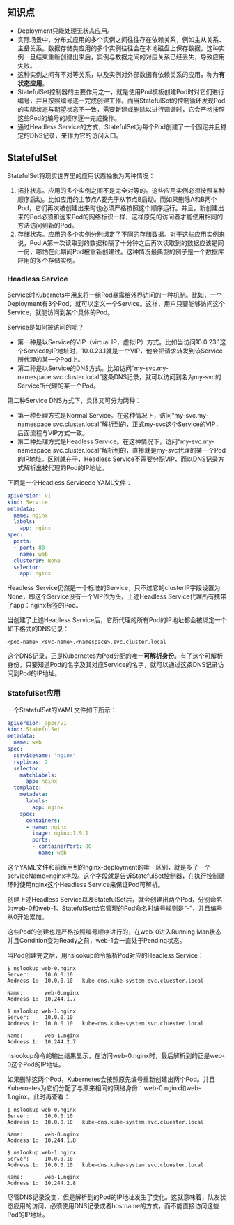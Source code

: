 ## **知识点**
- Deployment只能处理无状态应用。
- 实际场景中，分布式应用的多个实例之间往往存在依赖关系，例如主从关系、主备关系。数据存储类应用的多个实例往往会在本地磁盘上保存数据，这种实例一旦结束重新创建出来后，实例与数据之间的对应关系已经丢失，导致应用失败。
- 这种实例之间有不对等关系，以及实例对外部数据有依赖关系的应用，称为**有状态应用**。
- StatefulSet控制器的主要作用之一，就是使用Pod模板创建Pod时对它们进行编号，并且按照编号逐一完成创建工作。而当StatefulSet的控制循环发现Pod的实际状态与期望状态不一致，需要新建或删除以进行调谐时，它会严格按照这些Pod的编号的顺序逐一完成操作。
- 通过Headless Service的方式，StatefulSet为每个Pod创建了一个固定并且稳定的DNS记录，来作为它的访问入口。

## **StatefulSet**
StatefulSet将现实世界里的应用状态抽象为两种情况：
1. 拓扑状态。应用的多个实例之间不是完全对等的。这些应用实例必须按照某种顺序启动。比如应用的主节点A要先于从节点B启动。而如果删除A和B两个Pod，它们再次被创建出来时也必须严格按照这个顺序运行。并且，新创建出来的Pod必须和远来Pod的网络标识一样，这样原先的访问者才能使用相同的方法访问到新的Pod。
2. 存储状态。应用的多个实例分别绑定了不同的存储数据。对于这些应用实例来说，Pod A第一次读取到的数据和隔了十分钟之后再次读取到的数据应该是同一份，哪怕在此期间Pod被重新创建过。这种情况最典型的例子是一个数据库应用的多个存储实例。
   
### **Headless Service**
Service时Kubernets中用来将一组Pod暴露给外界访问的一种机制。比如，一个Deployment有3个Pod，就可以定义一个Service。这样，用户只要能够访问这个Service，就能访问到某个具体的Pod。

Service是如何被访问的呢？
- 第一种是以Service的VIP（virtual IP，虚拟IP）方式。比如当访问10.0.23.1这个Service的IP地址时，10.0.23.1就是一个VIP，他会把请求转发到该Service所代理的某一个Pod上。
- 第二种是以Service的DNS方式。比如访问“my-svc.my-namespace.svc.cluster.local”这条DNS记录，就可以访问到名为my-svc的Service所代理的某一个Pod。

第二种Service DNS方式下，具体又可分为两种：
- 第一种处理方式是Normal Service。在这种情况下，访问“my-svc.my-namespace.svc.cluster.local”解析到的，正式my-svc这个Service的VIP，后面流程与VIP方式一致。
- 第二种处理方式是Headless Service。在这种情况下，访问“my-svc.my-namespace.svc.cluster.local”解析到的，直接就是my-svc代理的某一个Pod的IP地址。区别就在于，Headless Service不需要分配VIP，而以DNS记录方式解析出被代理的Pod的IP地址。

下面是一个Headless Servicede YAML文件：
```yaml
apiVersion: v1
kind: Service
metadata:
  name: nginx
  labels:
    app: nginx
spec:
  ports:
  - port: 80
    name: web
  clusterIP: None
  selector:
    app: nginx
```
Headless Service仍然是一个标准的Service，只不过它的clusterIP字段设置为None，即这个Service没有一个VIP作为头。上述Headless Service代理所有携带了app：nginx标签的Pod。

当创建了上述Headless Service后，它所代理的所有Pod的IP地址都会被绑定一个如下格式的DNS记录：
```
<pod-name>.<svc-name>.<namespace>.svc.cluster.local
```
这个DNS记录，正是Kubernetes为Pod分配的唯一**可解析身份**。有了这个可解析身份，只要知道Pod的名字及其对应Service的名字，就可以通过这条DNS记录访问到Pod的IP地址。

### **StatefulSet应用**
一个StatefulSet的YAML文件如下所示：
```yaml
apiVersion: apps/v1
kind: StatefulSet
metadata:
  name: web
spec:
  serviceName: "nginx"
  replicas: 2
  selector:
    matchLabels:
      app: nginx
  template:
    metadata:
      labels:
        app: nginx
    spec:
      containers:
      - name: nginx
        image: nginx:1.9.1
        ports:
        - containerPort: 80
          name: web
```
这个YAML文件和前面用到的nginx-deployment的唯一区别，就是多了一个serviceName=nginx字段。这个字段就是告诉StatefulSet控制器，在执行控制循环时使用nginx这个Headless Service来保证Pod可解析。

创建上述Headless Service以及StatefulSet后，就会创建出两个Pod，分别命名为web-0和web-1。StatefulSet给它管理的Pod命名时编号规则是“-”，并且编号从0开始累加。

这些Pod的创建也是严格按照编号顺序进行的，在web-0进入Running Man状态并且Condition变为Ready之前，web-1会一直处于Pending状态。

当Pod创建完之后，用nslookup命令解析Pod对应的Headless Service：
```
$ nslookup web-0.nginx
Server:     10.0.0.10
Address 1:  10.0.0.10   kube-dns.kube-system.svc.cluester.local

Name:       web-0.nginx
Address 1:  10.244.1.7

$ nslookup web-1.nginx
Server:     10.0.0.10
Address 1:  10.0.0.10   kube-dns.kube-system.svc.cluester.local

Name:       web-1.nginx
Address 1:  10.244.2.7
```
nslookup命令的输出结果显示，在访问web-0.nginx时，最后解析到的正是web-0这个Pod的IP地址。

如果删除这两个Pod，Kubernetes会按照原先编号重新创建出两个Pod。并且Kubernetes为它们分配了与原来相同的网络身份：web-0.nginx和web-1.nginx。此时再查看：
```
$ nslookup web-0.nginx
Server:     10.0.0.10
Address 1:  10.0.0.10   kube-dns.kube-system.svc.cluester.local

Name:       web-0.nginx
Address 1:  10.244.1.8

$ nslookup web-1.nginx
Server:     10.0.0.10
Address 1:  10.0.0.10   kube-dns.kube-system.svc.cluester.local

Name:       web-1.nginx
Address 1:  10.244.2.8
```
尽管DNS记录没变，但是解析到的Pod的IP地址发生了变化。这就意味着，队友状态应用的访问，必须使用DNS记录或者hostname的方式，而不能直接访问这些Pod的IP地址。
